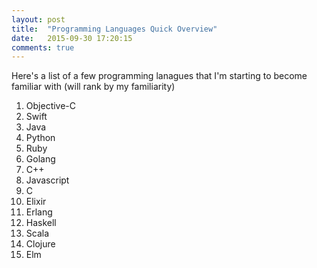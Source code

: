 ```yaml
---
layout: post
title:  "Programming Languages Quick Overview"
date:   2015-09-30 17:20:15
comments: true
---
```


Here's a list of a few programming lanagues that I'm starting to become familiar with (will rank by my familiarity)

1. Objective-C
2. Swift
3. Java 
4. Python
5. Ruby
6. Golang
7. C++
8. Javascript
9. C
10. Elixir
11. Erlang
12. Haskell
13. Scala
14. Clojure
15. Elm

